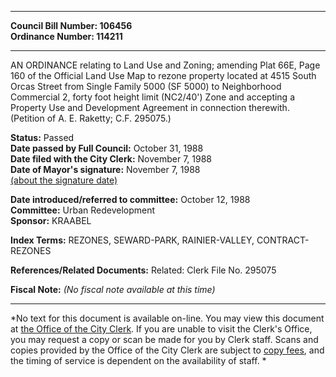 * * * * *  
  
**Council Bill Number: [](#h0)[](#h2)106456**   
**Ordinance Number: 114211**  
  
* * * * *  
  
AN ORDINANCE relating to Land Use and Zoning; amending Plat 66E, Page 160 of the Official Land Use Map to rezone property located at 4515 South Orcas Street from Single Family 5000 (SF 5000) to Neighborhood Commercial 2, forty foot height limit (NC2/40') Zone and accepting a Property Use and Development Agreement in connection therewith. (Petition of A. E. Raketty; C.F. 295075.)  
  
**Status:** Passed   
**Date passed by Full Council:** October 31, 1988   
**Date filed with the City Clerk:** November 7, 1988   
**Date of Mayor's signature:** November 7, 1988   
[(about the signature date)](/~public/approvaldate.htm)   
  
  
**Date introduced/referred to committee:** October 12, 1988   
**Committee:** Urban Redevelopment   
**Sponsor:** KRAABEL   
  
**Index Terms:** REZONES, SEWARD-PARK, RAINIER-VALLEY, CONTRACT-REZONES  
  
**References/Related Documents:** Related: Clerk File No. 295075  
  
**Fiscal Note:** *(No fiscal note available at this time)*  
  
* * * * *  
  
*No text for this document is available on-line. You may view this document at [the Office of the City Clerk](http://www.seattle.gov/leg/clerk/contactUs.htm). If you are unable to visit the Clerk's Office, you may request a copy or scan be made for you by Clerk staff. Scans and copies provided by the Office of the City Clerk are subject to [copy fees](http://clerk.seattle.gov/~public/clerkfees.htm), and the timing of service is dependent on the availability of staff. *  
  
  
